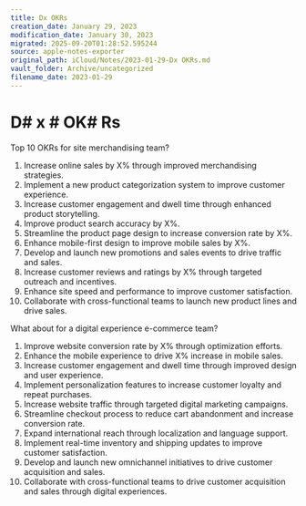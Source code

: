 ```yaml
---
title: Dx OKRs
creation_date: January 29, 2023
modification_date: January 30, 2023
migrated: 2025-09-20T01:28:52.595244
source: apple-notes-exporter
original_path: iCloud/Notes/2023-01-29-Dx OKRs.md
vault_folder: Archive/uncategorized
filename_date: 2023-01-29
---
```



# D# x # OK# Rs

Top 10 OKRs for site merchandising team?

1. Increase online sales by X% through improved merchandising strategies.
2. Implement a new product categorization system to improve customer experience.
3. Increase customer engagement and dwell time through enhanced product storytelling.
4. Improve product search accuracy by X%.
5. Streamline the product page design to increase conversion rate by X%.
6. Enhance mobile-first design to improve mobile sales by X%.
7. Develop and launch new promotions and sales events to drive traffic and sales.
8. Increase customer reviews and ratings by X% through targeted outreach and incentives.
9. Enhance site speed and performance to improve customer satisfaction.
10. Collaborate with cross-functional teams to launch new product lines and drive sales.

What about for a digital experience e-commerce team?

1. Improve website conversion rate by X% through optimization efforts.
2. Enhance the mobile experience to drive X% increase in mobile sales.
3. Increase customer engagement and dwell time through improved design and user experience.
4. Implement personalization features to increase customer loyalty and repeat purchases.
5. Increase website traffic through targeted digital marketing campaigns.
6. Streamline checkout process to reduce cart abandonment and increase conversion rate.
7. Expand international reach through localization and language support.
8. Implement real-time inventory and shipping updates to improve customer satisfaction.
9. Develop and launch new omnichannel initiatives to drive customer acquisition and sales.
10. Collaborate with cross-functional teams to drive customer acquisition and sales through digital experiences.

